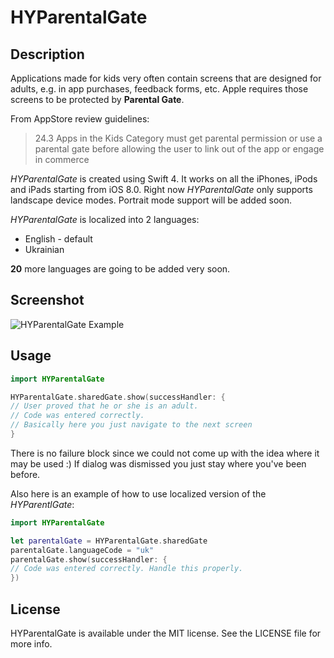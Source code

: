 # HYParentalGate

## Description

Applications made for kids very often contain screens that are designed for adults, e.g. in app purchases, feedback forms, etc. Apple requires those screens to be protected by __Parental Gate__.

From AppStore review guidelines:
> 24.3 Apps in the Kids Category must get parental permission or use a parental gate before allowing the user to link out of the app or engage in commerce

_HYParentalGate_ is created using Swift 4. It works on all the iPhones, iPods and iPads starting from iOS 8.0. Right now _HYParentalGate_ only supports landscape device modes. Portrait mode support will be added soon.

_HYParentalGate_ is localized into 2 languages:
- English - default
- Ukrainian

__20__ more languages are going to be added very soon.

## Screenshot
![HYParentalGate Example](https://s22.postimg.org/3rq8shbcx/Parental_Gate.png)

## Usage
``` swift
import HYParentalGate

HYParentalGate.sharedGate.show(successHandler: {
// User proved that he or she is an adult.
// Code was entered correctly.
// Basically here you just navigate to the next screen
}
```
There is no failure block since we could not come up with the idea where it may be used :) If dialog was dismissed you just stay where you've been before.

Also here is an example of how to use localized version of the _HYParentlGate_:
```swift
import HYParentalGate

let parentalGate = HYParentalGate.sharedGate
parentalGate.languageCode = "uk"
parentalGate.show(successHandler: {
// Code was entered correctly. Handle this properly.
})
```

## License
HYParentalGate is available under the MIT license. See the LICENSE file for more info.
